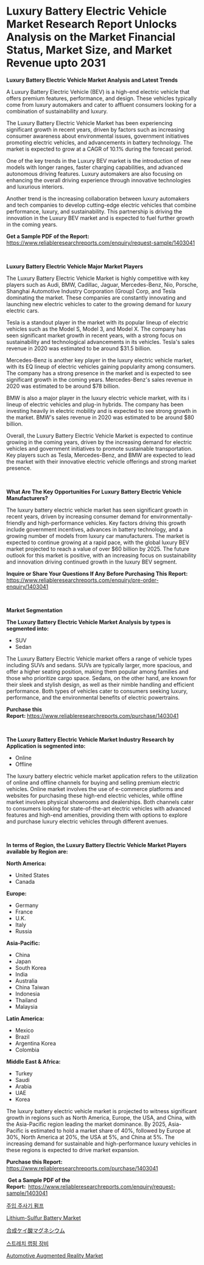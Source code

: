 <p><h1>Luxury Battery Electric Vehicle Market Research Report Unlocks Analysis on the Market Financial Status, Market Size, and Market Revenue upto 2031</h1></p><p><strong>Luxury Battery Electric Vehicle Market Analysis and Latest Trends</strong></p>
<p><p>A Luxury Battery Electric Vehicle (BEV) is a high-end electric vehicle that offers premium features, performance, and design. These vehicles typically come from luxury automakers and cater to affluent consumers looking for a combination of sustainability and luxury.</p><p>The Luxury Battery Electric Vehicle Market has been experiencing significant growth in recent years, driven by factors such as increasing consumer awareness about environmental issues, government initiatives promoting electric vehicles, and advancements in battery technology. The market is expected to grow at a CAGR of 10.1% during the forecast period.</p><p>One of the key trends in the Luxury BEV market is the introduction of new models with longer ranges, faster charging capabilities, and advanced autonomous driving features. Luxury automakers are also focusing on enhancing the overall driving experience through innovative technologies and luxurious interiors.</p><p>Another trend is the increasing collaboration between luxury automakers and tech companies to develop cutting-edge electric vehicles that combine performance, luxury, and sustainability. This partnership is driving the innovation in the Luxury BEV market and is expected to fuel further growth in the coming years.</p></p>
<p><strong>Get a Sample PDF of the Report:&nbsp;</strong> <a href="https://www.reliableresearchreports.com/enquiry/request-sample/1403041">https://www.reliableresearchreports.com/enquiry/request-sample/1403041</a></p>
<p>&nbsp;</p>
<p><strong>Luxury Battery Electric Vehicle Major Market Players</strong></p>
<p><p>The Luxury Battery Electric Vehicle Market is highly competitive with key players such as Audi, BMW, Cadillac, Jaguar, Mercedes-Benz, Nio, Porsche, Shanghai Automotive Industry Corporation (Group) Corp, and Tesla dominating the market. These companies are constantly innovating and launching new electric vehicles to cater to the growing demand for luxury electric cars.</p><p>Tesla is a standout player in the market with its popular lineup of electric vehicles such as the Model S, Model 3, and Model X. The company has seen significant market growth in recent years, with a strong focus on sustainability and technological advancements in its vehicles. Tesla's sales revenue in 2020 was estimated to be around $31.5 billion.</p><p>Mercedes-Benz is another key player in the luxury electric vehicle market, with its EQ lineup of electric vehicles gaining popularity among consumers. The company has a strong presence in the market and is expected to see significant growth in the coming years. Mercedes-Benz's sales revenue in 2020 was estimated to be around $78 billion.</p><p>BMW is also a major player in the luxury electric vehicle market, with its i lineup of electric vehicles and plug-in hybrids. The company has been investing heavily in electric mobility and is expected to see strong growth in the market. BMW's sales revenue in 2020 was estimated to be around $80 billion.</p><p>Overall, the Luxury Battery Electric Vehicle Market is expected to continue growing in the coming years, driven by the increasing demand for electric vehicles and government initiatives to promote sustainable transportation. Key players such as Tesla, Mercedes-Benz, and BMW are expected to lead the market with their innovative electric vehicle offerings and strong market presence.</p></p>
<p>&nbsp;</p>
<p><strong>What Are The Key Opportunities For Luxury Battery Electric Vehicle Manufacturers?</strong></p>
<p><p>The luxury battery electric vehicle market has seen significant growth in recent years, driven by increasing consumer demand for environmentally-friendly and high-performance vehicles. Key factors driving this growth include government incentives, advances in battery technology, and a growing number of models from luxury car manufacturers. The market is expected to continue growing at a rapid pace, with the global luxury BEV market projected to reach a value of over $60 billion by 2025. The future outlook for this market is positive, with an increasing focus on sustainability and innovation driving continued growth in the luxury BEV segment.</p></p>
<p><strong>Inquire or Share Your Questions If Any Before Purchasing This Report:</strong> <a href="https://www.reliableresearchreports.com/enquiry/pre-order-enquiry/1403041">https://www.reliableresearchreports.com/enquiry/pre-order-enquiry/1403041</a></p>
<p>&nbsp;</p>
<p><strong>Market Segmentation</strong></p>
<p><strong>The Luxury Battery Electric Vehicle Market Analysis by types is segmented into:</strong></p>
<p><ul><li>SUV</li><li>Sedan</li></ul></p>
<p><p>The Luxury Battery Electric Vehicle market offers a range of vehicle types including SUVs and sedans. SUVs are typically larger, more spacious, and offer a higher seating position, making them popular among families and those who prioritize cargo space. Sedans, on the other hand, are known for their sleek and stylish design, as well as their nimble handling and efficient performance. Both types of vehicles cater to consumers seeking luxury, performance, and the environmental benefits of electric powertrains.</p></p>
<p><strong>Purchase this Report:&nbsp;</strong><a href="https://www.reliableresearchreports.com/purchase/1403041">https://www.reliableresearchreports.com/purchase/1403041</a></p>
<p>&nbsp;</p>
<p><strong>The Luxury Battery Electric Vehicle Market Industry Research by Application is segmented into:</strong></p>
<p><ul><li>Online</li><li>Offline</li></ul></p>
<p><p>The luxury battery electric vehicle market application refers to the utilization of online and offline channels for buying and selling premium electric vehicles. Online market involves the use of e-commerce platforms and websites for purchasing these high-end electric vehicles, while offline market involves physical showrooms and dealerships. Both channels cater to consumers looking for state-of-the-art electric vehicles with advanced features and high-end amenities, providing them with options to explore and purchase luxury electric vehicles through different avenues.</p></p>
<p>&nbsp;</p>
<p><strong>In terms of Region, the Luxury Battery Electric Vehicle Market Players available by Region are:</strong></p>
<p>
    <p> <strong> North America: </strong>
        <ul>
            <li>United States</li>
            <li>Canada</li>
        </ul>
        </p> 
    <p> <strong> Europe: </strong>
        <ul>
            <li>Germany</li>
            <li>France</li>
            <li>U.K.</li>
            <li>Italy</li>
            <li>Russia</li>
        </ul>
        </p> 
    <p> <strong> Asia-Pacific: </strong>
        <ul>
            <li>China</li>
            <li>Japan</li>
            <li>South Korea</li>
            <li>India</li>
            <li>Australia</li>
            <li>China Taiwan</li>
            <li>Indonesia</li>
            <li>Thailand</li>
            <li>Malaysia</li>
        </ul>
        </p> 
    <p> <strong> Latin America: </strong>
        <ul>
            <li>Mexico</li>
            <li>Brazil</li>
            <li>Argentina Korea</li>
            <li>Colombia</li>
        </ul>
        </p> 
    <p> <strong> Middle East & Africa: </strong>
        <ul>
            <li>Turkey</li>
            <li>Saudi</li>
            <li>Arabia</li>
            <li>UAE</li>
            <li>Korea</li>
        </ul>
    </p>
    </p>
<p><p>The luxury battery electric vehicle market is projected to witness significant growth in regions such as North America, Europe, the USA, and China, with the Asia-Pacific region leading the market dominance. By 2025, Asia-Pacific is estimated to hold a market share of 40%, followed by Europe at 30%, North America at 20%, the USA at 5%, and China at 5%. The increasing demand for sustainable and high-performance luxury vehicles in these regions is expected to drive market expansion.</p></p>
<p><strong>Purchase this Report: </strong><a href="https://www.reliableresearchreports.com/purchase/1403041">https://www.reliableresearchreports.com/purchase/1403041</a></p>
<p>&nbsp;<strong>Get a Sample PDF of the Report:&nbsp;&nbsp;</strong><a href="https://www.reliableresearchreports.com/enquiry/request-sample/1403041">https://www.reliableresearchreports.com/enquiry/request-sample/1403041</a></p>
<p><strong></strong></p>
<p><p><a href="https://medium.com/@do_trejo/%EC%A3%BC%EC%9E%85-%EC%A3%BC%EC%82%AC-%ED%8E%8C%ED%94%84-%EC%8B%9C%EC%9E%A5-%EC%9C%A0%ED%98%95-%EC%9D%91%EC%9A%A9-%EB%B0%8F-%EC%A7%80%EB%A6%AC%EB%B3%84-%EC%A2%85%ED%95%A9-%ED%8F%89%EA%B0%80-05837d4b534f">주입 주사기 펌프</a></p><p><a href="https://five-trouble-98a.notion.site/Lithium-Sulfur-Battery-Market-Size-Growing-and-Forecasted-for-period-from-2024-2031-and-provides-c-dfd9e8b4050e47bfa44ed9089d22926c">Lithium-Sulfur Battery Market</a></p><p><a href="https://medium.com/@aylinbeier/%E5%90%88%E6%88%90%E3%83%9E%E3%82%B0%E3%83%8D%E3%82%B7%E3%82%A6%E3%83%A0%E3%82%B7%E3%83%AA%E3%82%B1%E3%83%BC%E3%83%88%E5%B8%82%E5%A0%B4%E3%81%AE%E8%A6%8F%E6%A8%A1%E3%81%A8%E5%B8%82%E5%A0%B4%E5%8B%95%E5%90%91-%E5%AE%8C%E5%85%A8%E3%81%AA%E7%94%A3%E6%A5%AD%E6%A6%82%E8%A6%81-2024%E5%B9%B4%E3%81%8B%E3%82%892031%E5%B9%B4%E3%81%BE%E3%81%A7-938f9bbe9991">合成ケイ酸マグネシウム</a></p><p><a href="https://medium.com/@do_trejo/%EC%8A%A4%ED%8A%B8%EB%A0%88%EC%B9%AD-%ED%8F%AC%EC%9E%A5-%EC%9E%A5%EB%B9%84-%EC%8B%9C%EC%9E%A5-%EA%B7%9C%EB%AA%A8%EB%8A%94-%EA%B8%80%EB%A1%9C%EB%B2%8C-%EC%82%B0%EC%97%85%EC%97%90%EC%84%9C-%EC%B5%9C%EC%A0%81%EC%9D%98-%EB%A7%88%EC%BC%80%ED%8C%85-%EC%B1%84%EB%84%90%EC%9D%84-%EB%B3%B4%EC%97%AC%EC%A4%8D%EB%8B%88%EB%8B%A4-21583a67b27e">스트레치 랩핑 장비</a></p><p><a href="https://view.publitas.com/reportprime-1/automotive-augmented-reality-market-challenges-opportunities-and-growth-drivers-and-major-market-players-forecasted-for-period-from-2024-2031/">Automotive Augmented Reality Market</a></p></p>